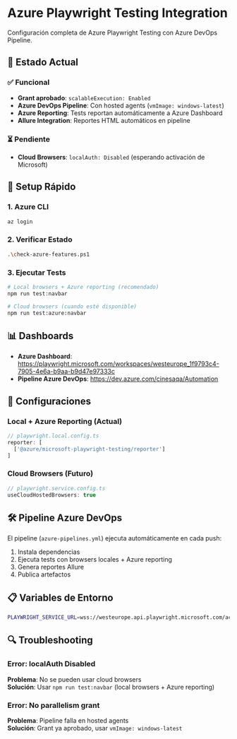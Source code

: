 # Azure Playwright Testing Integration

Configuración completa de Azure Playwright Testing con Azure DevOps Pipeline.

## 🎯 Estado Actual

### ✅ Funcional
- **Grant aprobado**: `scalableExecution: Enabled`
- **Azure DevOps Pipeline**: Con hosted agents (`vmImage: windows-latest`)
- **Azure Reporting**: Tests reportan automáticamente a Azure Dashboard
- **Allure Integration**: Reportes HTML automáticos en pipeline

### ⏳ Pendiente
- **Cloud Browsers**: `localAuth: Disabled` (esperando activación de Microsoft)

## 🚀 Setup Rápido

### 1. Azure CLI
```bash
az login
```

### 2. Verificar Estado
```bash
.\check-azure-features.ps1
```

### 3. Ejecutar Tests
```bash
# Local browsers + Azure reporting (recomendado)
npm run test:navbar

# Cloud browsers (cuando esté disponible)
npm run test:azure:navbar
```

## 📊 Dashboards

- **Azure Dashboard**: https://playwright.microsoft.com/workspaces/westeurope_1f9793c4-7905-4e6a-b9aa-b9d47e97333c
- **Pipeline Azure DevOps**: https://dev.azure.com/cinesaqa/Automation

## 🔧 Configuraciones

### Local + Azure Reporting (Actual)
```typescript
// playwright.local.config.ts
reporter: [
  ['@azure/microsoft-playwright-testing/reporter']
]
```

### Cloud Browsers (Futuro)
```typescript
// playwright.service.config.ts
useCloudHostedBrowsers: true
```

## 🛠️ Pipeline Azure DevOps

El pipeline (`azure-pipelines.yml`) ejecuta automáticamente en cada push:
1. Instala dependencias
2. Ejecuta tests con browsers locales + Azure reporting
3. Genera reportes Allure
4. Publica artefactos

## 📋 Variables de Entorno

```bash
PLAYWRIGHT_SERVICE_URL=wss://westeurope.api.playwright.microsoft.com/accounts/westeurope_1f9793c4-7905-4e6a-b9aa-b9d47e97333c
```

## 🔍 Troubleshooting

### Error: localAuth Disabled
**Problema**: No se pueden usar cloud browsers  
**Solución**: Usar `npm run test:navbar` (local browsers + Azure reporting)

### Error: No parallelism grant
**Problema**: Pipeline falla en hosted agents  
**Solución**: Grant ya aprobado, usar `vmImage: windows-latest`
